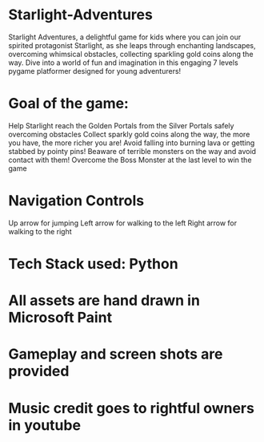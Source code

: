 # Starlight-Adventures
Starlight Adventures, a delightful game for kids where you can join our spirited protagonist Starlight, as she leaps through enchanting landscapes, overcoming whimsical obstacles, collecting sparkling gold coins along the way. Dive into a world of fun and imagination in this engaging 7 levels pygame platformer designed for young adventurers!

# Goal of the game:
Help Starlight reach the Golden Portals from the Silver Portals safely overcoming obstacles
Collect sparkly gold coins along the way, the more you have, the more richer you are!
Avoid falling into burning lava or getting stabbed by pointy pins!
Beaware of terrible monsters on the way and avoid contact with them!
Overcome the Boss Monster at the last level to win the game

# Navigation Controls
Up arrow for jumping
Left arrow for walking to the left
Right arrow for walking to the right

# Tech Stack used: Python 

# All assets are hand drawn in Microsoft Paint

# Gameplay and screen shots are provided

# Music credit goes to rightful owners in youtube
